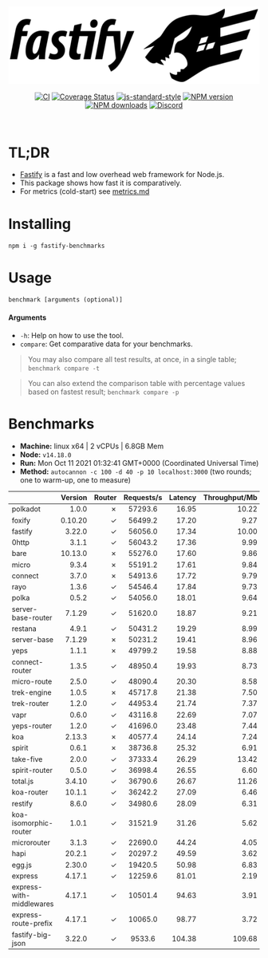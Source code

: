 <div align="center">
  <img src="https://github.com/fastify/graphics/raw/HEAD/fastify-landscape-outlined.svg" width="650" height="auto"/>
</div>

<div align="center">

[![CI](https://github.com/fastify/fastify/workflows/ci/badge.svg)](https://github.com/fastify/fastify/actions/workflows/ci.yml)
[![Coverage Status](https://coveralls.io/repos/github/fastify/fastify/badge.svg?branch=master)](https://coveralls.io/github/fastify/fastify?branch=master)
[![js-standard-style](https://img.shields.io/badge/code%20style-standard-brightgreen.svg?style=flat)](http://standardjs.com/)
[![NPM version](https://img.shields.io/npm/v/fastify.svg?style=flat)](https://www.npmjs.com/package/fastify)
[![NPM downloads](https://img.shields.io/npm/dm/fastify.svg?style=flat)](https://www.npmjs.com/package/fastify) [![Discord](https://img.shields.io/discord/725613461949906985)](https://discord.gg/fastify)

</div>
<br />

# TL;DR

* [Fastify](https://github.com/fastify/fastify) is a fast and low overhead web framework for Node.js.
* This package shows how fast it is comparatively.
* For metrics (cold-start) see [metrics.md](./METRICS.md)

# Installing

```
npm i -g fastify-benchmarks
```

# Usage

```
benchmark [arguments (optional)]
```

#### Arguments

* `-h`: Help on how to use the tool.
* `compare`: Get comparative data for your benchmarks.

> You may also compare all test results, at once, in a single table; `benchmark compare -t`

> You can also extend the comparison table with percentage values based on fastest result; `benchmark compare -p`
# Benchmarks

* __Machine:__ linux x64 | 2 vCPUs | 6.8GB Mem
* __Node:__ `v14.18.0`
* __Run:__ Mon Oct 11 2021 01:32:41 GMT+0000 (Coordinated Universal Time)
* __Method:__ `autocannon -c 100 -d 40 -p 10 localhost:3000` (two rounds; one to warm-up, one to measure)

|                          | Version | Router | Requests/s | Latency | Throughput/Mb |
| :--                      | --:     | --:    | :-:        | --:     | --:           |
| polkadot                 | 1.0.0   | ✗      | 57293.6    | 16.95   | 10.22         |
| foxify                   | 0.10.20 | ✓      | 56499.2    | 17.20   | 9.27          |
| fastify                  | 3.22.0  | ✓      | 56056.0    | 17.34   | 10.00         |
| 0http                    | 3.1.1   | ✓      | 56043.2    | 17.36   | 9.99          |
| bare                     | 10.13.0 | ✗      | 55276.0    | 17.60   | 9.86          |
| micro                    | 9.3.4   | ✗      | 55191.2    | 17.61   | 9.84          |
| connect                  | 3.7.0   | ✗      | 54913.6    | 17.72   | 9.79          |
| rayo                     | 1.3.6   | ✓      | 54546.4    | 17.84   | 9.73          |
| polka                    | 0.5.2   | ✓      | 54056.0    | 18.01   | 9.64          |
| server-base-router       | 7.1.29  | ✓      | 51620.0    | 18.87   | 9.21          |
| restana                  | 4.9.1   | ✓      | 50431.2    | 19.29   | 8.99          |
| server-base              | 7.1.29  | ✗      | 50231.2    | 19.41   | 8.96          |
| yeps                     | 1.1.1   | ✗      | 49799.2    | 19.58   | 8.88          |
| connect-router           | 1.3.5   | ✓      | 48950.4    | 19.93   | 8.73          |
| micro-route              | 2.5.0   | ✓      | 48090.4    | 20.30   | 8.58          |
| trek-engine              | 1.0.5   | ✗      | 45717.8    | 21.38   | 7.50          |
| trek-router              | 1.2.0   | ✓      | 44953.4    | 21.74   | 7.37          |
| vapr                     | 0.6.0   | ✓      | 43116.8    | 22.69   | 7.07          |
| yeps-router              | 1.2.0   | ✓      | 41696.0    | 23.48   | 7.44          |
| koa                      | 2.13.3  | ✗      | 40577.4    | 24.14   | 7.24          |
| spirit                   | 0.6.1   | ✗      | 38736.8    | 25.32   | 6.91          |
| take-five                | 2.0.0   | ✓      | 37333.4    | 26.29   | 13.42         |
| spirit-router            | 0.5.0   | ✓      | 36998.4    | 26.55   | 6.60          |
| total.js                 | 3.4.10  | ✓      | 36790.6    | 26.67   | 11.26         |
| koa-router               | 10.1.1  | ✓      | 36242.2    | 27.09   | 6.46          |
| restify                  | 8.6.0   | ✓      | 34980.6    | 28.09   | 6.31          |
| koa-isomorphic-router    | 1.0.1   | ✓      | 31521.9    | 31.26   | 5.62          |
| microrouter              | 3.1.3   | ✓      | 22690.0    | 44.24   | 4.05          |
| hapi                     | 20.2.1  | ✓      | 20297.2    | 49.59   | 3.62          |
| egg.js                   | 2.30.0  | ✓      | 19420.5    | 50.98   | 6.83          |
| express                  | 4.17.1  | ✓      | 12259.6    | 81.01   | 2.19          |
| express-with-middlewares | 4.17.1  | ✓      | 10501.4    | 94.63   | 3.91          |
| express-route-prefix     | 4.17.1  | ✓      | 10065.0    | 98.77   | 3.72          |
| fastify-big-json         | 3.22.0  | ✓      | 9533.6     | 104.38  | 109.68        |
